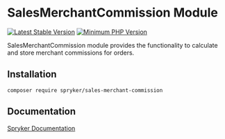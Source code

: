 # SalesMerchantCommission Module
[![Latest Stable Version](https://poser.pugx.org/spryker/sales-merchant-commission/v/stable.svg)](https://packagist.org/packages/spryker/sales-merchant-commission)
[![Minimum PHP Version](https://img.shields.io/badge/php-%3E%3D%208.3-8892BF.svg)](https://php.net/)

SalesMerchantCommission module provides the functionality to calculate and store merchant commissions for orders.

## Installation

```
composer require spryker/sales-merchant-commission
```

## Documentation

[Spryker Documentation](https://docs.spryker.com)
